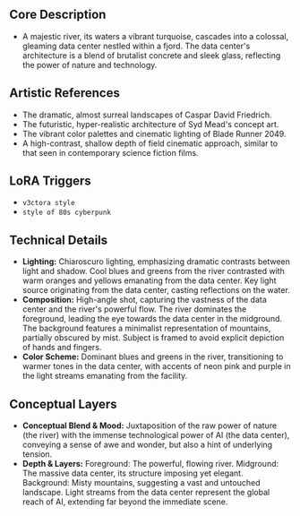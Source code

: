 ## Core Description

* A majestic river, its waters a vibrant turquoise, cascades into a colossal, gleaming data center nestled within a fjord.  The data center's architecture is a blend of brutalist concrete and sleek glass, reflecting the power of nature and technology.


## Artistic References

*  The dramatic, almost surreal landscapes of Caspar David Friedrich.
*  The futuristic, hyper-realistic architecture of Syd Mead's concept art.
*  The vibrant color palettes and cinematic lighting of Blade Runner 2049.
*  A high-contrast, shallow depth of field cinematic approach, similar to that seen in contemporary science fiction films.


## LoRA Triggers

* `v3ctora style`
* `style of 80s cyberpunk`


## Technical Details

* **Lighting:**  Chiaroscuro lighting, emphasizing dramatic contrasts between light and shadow. Cool blues and greens from the river contrasted with warm oranges and yellows emanating from the data center.  Key light source originating from the data center, casting reflections on the water.
* **Composition:**  High-angle shot, capturing the vastness of the data center and the river's powerful flow.  The river dominates the foreground, leading the eye towards the data center in the midground. The background features a minimalist representation of mountains, partially obscured by mist.  Subject is framed to avoid explicit depiction of hands and fingers.
* **Color Scheme:** Dominant blues and greens in the river, transitioning to warmer tones in the data center, with accents of neon pink and purple in the light streams emanating from the facility.


## Conceptual Layers

* **Conceptual Blend & Mood:** Juxtaposition of the raw power of nature (the river) with the immense technological power of AI (the data center), conveying a sense of awe and wonder, but also a hint of underlying tension.
* **Depth & Layers:** Foreground: The powerful, flowing river. Midground: The massive data center, its structure imposing yet elegant. Background: Misty mountains, suggesting a vast and untouched landscape.  Light streams from the data center represent the global reach of AI, extending far beyond the immediate scene.
